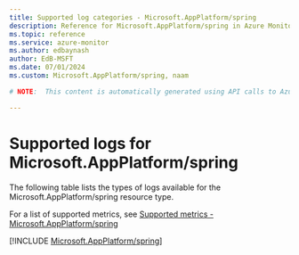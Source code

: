 ```yaml
---
title: Supported log categories - Microsoft.AppPlatform/spring
description: Reference for Microsoft.AppPlatform/spring in Azure Monitor Logs.
ms.topic: reference
ms.service: azure-monitor
ms.author: edbaynash
author: EdB-MSFT
ms.date: 07/01/2024
ms.custom: Microsoft.AppPlatform/spring, naam

# NOTE:  This content is automatically generated using API calls to Azure. Any edits made on these files will be overwritten in the next run of the script. 

---
```





# Supported logs for Microsoft.AppPlatform/spring  
The following table lists the types of logs available for the Microsoft.AppPlatform/spring resource type.
  
  
  
For a list of supported metrics, see [Supported metrics - Microsoft.AppPlatform/spring](../supported-metrics/microsoft-appplatform-spring-metrics.md)  
  

  
[!INCLUDE [Microsoft.AppPlatform/spring](./includes/microsoft-appplatform-spring-logs-include.md)]  
  
  

